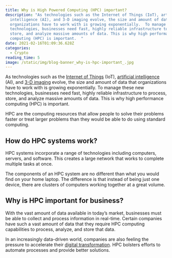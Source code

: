 ```yaml
---
title: Why is High Powered Computing (HPC) important?
description: "As technologies such as the Internet of Things (IoT), artificial
  intelligence (AI), and 3-D imaging evolve, the size and amount of data that
  organizations have to work with is growing exponentially.  To manage these new
  technologies, businesses need fast, highly reliable infrastructure to process,
  store, and analyze massive amounts of data. This is why high performance
  computing (HPC) is important.  "
date: 2021-02-16T01:09:36.628Z
categories:
  - Crypto
reading_time: 5
image: /static/img/blog-banner_why-is-hpc-important_.jpg
---
```

As technologies such as the [Internet of Things](https://www.forbes.com/sites/jacobmorgan/2014/05/13/simple-explanation-internet-things-that-anyone-can-understand/#7c8bff1b1d09) (IoT), [artificial intelligence](https://www.forbes.com/sites/nicholasfearn/2019/09/13/how-businesses-can-get-the-most-value-from-artificial-intelligence/#583cc91e3655) (AI), and [3-D imaging](https://www.forbes.com/sites/robinseatonjefferson/2019/01/31/expanding-3d-printing-network-aims-to-improve-us-veterans-health-care/#4c2e786b160d) evolve, the size and amount of data that organizations have to work with is growing exponentially.  To manage these new technologies, businesses need fast, highly reliable infrastructure to process, store, and analyze massive amounts of data. This is why high performance computing (HPC) is important.  

HPC are the computing resources that allow people to solve their problems faster or treat larger problems than they would be able to do using standard computing. 

## How do HPC systems work? 

HPC systems incorporate a range of technologies including computers, servers, and software. This creates a large network that works to complete multiple tasks at once.  

The components of an HPC system are no different than what you would find on your home laptop.  The difference is that instead of being just one device, there are clusters of computers working together at a great volume. 

## Why is HPC important for business?

With the vast amount of data available in today’s market, businesses must be able to collect and process information in real-time.  Certain companies have such a vast amount of data that they require HPC computing capabilities to process, analyze, and store that data.

In an increasingly data-driven world, companies are also feeling the pressure to accelerate their [digital transformation](https://www.mckinsey.com/business-functions/organization/our-insights/unlocking-success-in-digital-transformations).  HPC bolsters efforts to automate processes and provide better solutions. 